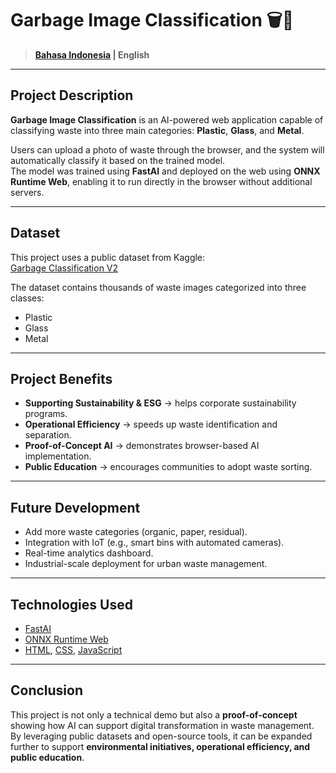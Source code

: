 # Garbage Image Classification 🗑️🤖

> **[Bahasa Indonesia](README.md) | English**  

---

## Project Description
**Garbage Image Classification** is an AI-powered web application capable of classifying waste into three main categories: **Plastic**, **Glass**, and **Metal**.  

Users can upload a photo of waste through the browser, and the system will automatically classify it based on the trained model.  
The model was trained using **FastAI** and deployed on the web using **ONNX Runtime Web**, enabling it to run directly in the browser without additional servers.

---

## Dataset
This project uses a public dataset from Kaggle:  
[Garbage Classification V2](https://www.kaggle.com/datasets/sumn2u/garbage-classification-v2)  

The dataset contains thousands of waste images categorized into three classes:
- Plastic  
- Glass  
- Metal  

---

## Project Benefits
- **Supporting Sustainability & ESG** → helps corporate sustainability programs.  
- **Operational Efficiency** → speeds up waste identification and separation.  
- **Proof-of-Concept AI** → demonstrates browser-based AI implementation.  
- **Public Education** → encourages communities to adopt waste sorting.  

---

## Future Development
- Add more waste categories (organic, paper, residual).  
- Integration with IoT (e.g., smart bins with automated cameras).  
- Real-time analytics dashboard.  
- Industrial-scale deployment for urban waste management.  

---

## Technologies Used
- [FastAI](https://www.fast.ai/) 
- [ONNX Runtime Web](https://onnxruntime.ai/) 
- [HTML](https://developer.mozilla.org/en-US/docs/Web/HTML), [CSS](https://developer.mozilla.org/en-US/docs/Web/CSS), [JavaScript](https://developer.mozilla.org/en-US/docs/Web/JavaScript)  

---

## Conclusion
This project is not only a technical demo but also a **proof-of-concept** showing how AI can support digital transformation in waste management.  
By leveraging public datasets and open-source tools, it can be expanded further to support **environmental initiatives, operational efficiency, and public education**.
